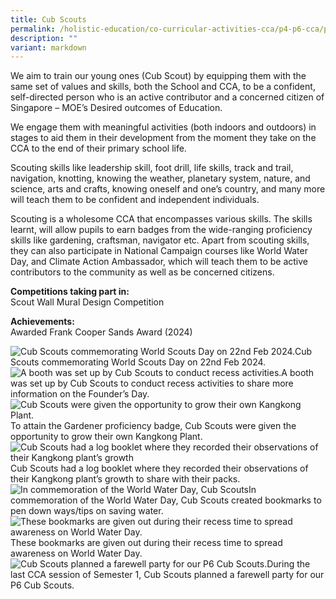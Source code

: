 ```yaml
---
title: Cub Scouts
permalink: /holistic-education/co-curricular-activities-cca/p4-p6-cca/physical/cub-scouts/
description: ""
variant: markdown
---
```

We aim to train our young ones (Cub Scout) by equipping them with the same set of values and skills, both the School and CCA, to be a confident, self-directed person who is an active contributor and a concerned citizen of Singapore – MOE’s Desired outcomes of Education.

We engage them with meaningful activities (both indoors and outdoors) in stages to aid them in their development from the moment they take on the CCA to the end of their primary school life.

Scouting skills like leadership skill, foot drill, life skills, track and trail, navigation, knotting, knowing the weather, planetary system, nature, and science, arts and crafts, knowing oneself and one’s country, and many more will teach them to be confident and independent individuals. 

Scouting is a wholesome CCA that encompasses various skills. The skills learnt, will allow pupils to earn badges from the wide-ranging proficiency skills like gardening, craftsman, navigator etc. Apart from scouting skills, they can also participate in National Campaign courses like World Water Day, and Climate Action Ambassador, which will teach them to be active contributors to the community as well as be concerned citizens.

**Competitions taking part in:** <br>
Scout Wall Mural Design Competition

**Achievements:** <br>
Awarded Frank Cooper Sands Award (2024)

![Cub Scouts commemorating World Scouts Day on 22nd Feb 2024. ](/images/CCA/Physical/Cub%20Scouts/World_Scouts_Day_Commemoration.jpg)Cub Scouts commemorating World Scouts Day on 22nd Feb 2024. <br>
![A booth was set up by Cub Scouts to conduct recess activities.](/images/CCA/Physical/Cub%20Scouts/World_Scouts_Day_Recess_Activity.jpg)A booth was set up by Cub Scouts to conduct recess activities to share more information on the Founder’s Day.
<br>
![Cub Scouts were given the opportunity to grow their own Kangkong Plant.](/images/CCA/Physical/Cub%20Scouts/Cub_Scouts_Grow_their_Own_Kangkong_Plant_.jpg)To attain the Gardener proficiency badge, Cub Scouts were given the opportunity to grow their own Kangkong Plant.
<br>
![Cub Scouts had a log booklet where they recorded their observations of their Kangkong plant’s growth](/images/CCA/Physical/Cub%20Scouts/Cub_Scouts_Log_Booklet_.jpg)Cub Scouts had a log booklet where they recorded their observations of their Kangkong plant’s growth to share with their packs.
<br>
![In commemoration of the World Water Day, Cub Scouts ](/images/CCA/Physical/Cub%20Scouts/World_Water_Day_Commemoration.jpg)In commemoration of the World Water Day, Cub Scouts created bookmarks to pen down ways/tips on saving water.
<br>
![These bookmarks are given out during their recess time to spread awareness on World Water Day.](/images/CCA/Physical/Cub%20Scouts/World_Scouts_Day_Commemoration_Awareness_Activity.jpg)These bookmarks are given out during their recess time to spread awareness on World Water Day.
<br>
![Cub Scouts planned a farewell party for our P6 Cub Scouts.](/images/CCA/Physical/Cub%20Scouts/Farewell_Party_for_P6_Cub_Scouts.jpg)During the last CCA session of Semester 1, Cub Scouts planned a farewell party for our P6 Cub Scouts.
<br>
